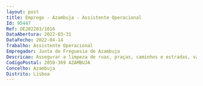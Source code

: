 ```yaml
--- 
layout: post
title: Emprego - Azambuja - Assistente Operacional
Id: 95447
Ref: OE202203/1016
DataAbertura: 2022-03-31
DataFecho: 2022-04-14
Trabalho: Assistente Operacional
Empregador: Junta de Freguesia de Azambuja
Descricao: Assegurar a limpeza de ruas, praças, caminhos e estradas, valetas, sarjetas e sumidouros  desobstruir aquedutos, pontos de escoamento e compor bermas    Assegurar a manutenção e conservação das obras de arte, mantendo as mesmas limpas de terra, de vegetação ou de quaisquer outros corpos estranhos  Intervir no combate a infestantes vegetais nos passeios e arruamentos, com aplicação de herbicidas e deservagem (incluindo aplicação de fitofármacos)  Executar a colocação, manutenção, lavagem e despejo de recipientes para resíduos  Assegurar a desmatação de bermas, valetas, terrenos, recintos e espaços verdes, assim como linhas de água de pequena dimensão, utilizando máquinas e equipamentos adequados para o efeito  Garantir o cumprimento dos regulamentos e a legislação relativa à preservação do ambiente natural, deposição, remoção, tratamento, transporte e destino final de resíduos sólidos, públicos, domésticos e comerciais na freguesia  Realizar as suas funções em condições de segurança e eficiência, mantendo a via pública, viaturas e recipientes em perfeitas condições de higiene, bem como a manutenção e bom uso dos equipamentos  Prestar apoio nas atividades dinamizadas pela freguesia e executar todas as tarefas do grau 1 de complexidade funcional.
CodigoPostal: 2050-369 AZAMBUJA
Concelho: Azambuja
Distrito: Lisboa
--- 
```

